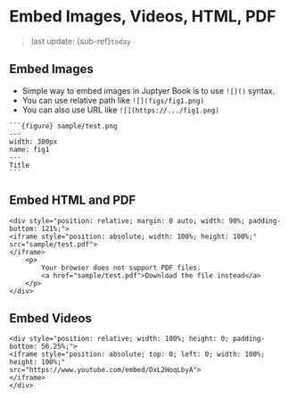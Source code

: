 Embed Images, Videos, HTML, PDF
===
> last update: {sub-ref}`today`
<div style="width: 790px;"></div>


## Embed Images

- Simple way to embed images in Juptyer Book is to use `![]()` syntax.
- You can use relative path like `![](figs/fig1.png)`
- You can also use URL like `![](https://.../fig1.png)`

````{example}
```{figure} sample/test.png
---
width: 300px
name: fig1
---
Title
```
````

## Embed HTML and PDF

```{example}
<div style="position: relative; margin: 0 auto; width: 90%; padding-bottom: 121%;">
<iframe style="position: absolute; width: 100%; height: 100%;"
src="sample/test.pdf">
</iframe>
    <p>
        Your browser does not support PDF files.
        <a href="sample/test.pdf">Download the file instead</a>
    </p>
</div>
```

## Embed Videos

```{example}
<div style="position: relative; width: 100%; height: 0; padding-bottom: 56.25%;">
<iframe style="position: absolute; top: 0; left: 0; width: 100%; height: 100%;"
src="https://www.youtube.com/embed/DxL2HoqLbyA">
</iframe>
</div>
```
